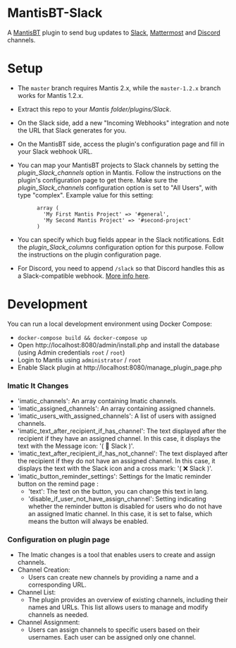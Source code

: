 MantisBT-Slack
==============

A [MantisBT](http://www.mantisbt.org/) plugin to send bug updates to [Slack](https://slack.com/), [Mattermost](https://about.mattermost.com/) and [Discord](https://discord.com/) channels.

# Setup
* The `master` branch requires Mantis 2.x, while the `master-1.2.x` branch works for Mantis 1.2.x.
* Extract this repo to your *Mantis folder/plugins/Slack*.
* On the Slack side, add a new "Incoming Webhooks" integration and note the URL that Slack generates for you.
* On the MantisBT side, access the plugin's configuration page and fill in your Slack webhook URL.
* You can map your MantisBT projects to Slack channels by setting the *plugin_Slack_channels* option in Mantis.  Follow the instructions on the plugin's configuration page to get there. Make sure the *plugin_Slack_channels* configuration option is set to "All Users", with type "complex".
    Example value for this setting:

            array (
              'My First Mantis Project' => '#general',
              'My Second Mantis Project' => '#second-project'
            )

* You can specify which bug fields appear in the Slack notifications. Edit the *plugin_Slack_columns* configuration option for this purpose.  Follow the
instructions on the plugin configuration page.

* For Discord, you need to append `/slack` so that Discord handles this as a Slack-compatible webhook. [More info here](https://discord.com/developers/docs/resources/webhook#execute-slackcompatible-webhook).

# Development
You can run a local development environment using Docker Compose:
- `docker-compose build && docker-compose up`
- Open http://localhost:8080/admin/install.php and install the database (using Admin credentials `root` / `root`)
- Login to Mantis using `administrator` / `root`
- Enable Slack plugin at http://localhost:8080/manage_plugin_page.php

### Imatic It Changes

- 'imatic_channels': An array containing Imatic channels.
- 'imatic_assigned_channels': An array containing assigned channels.
- 'imatic_users_with_assigned_channels': A list of users with assigned channels.
- 'imatic_text_after_recipient_if_has_channel': The text displayed after the recipient if they have an assigned channel. In this case, it displays the text with the Message icon: '( &#128172;  Slack )'.
- 'imatic_text_after_recipient_if_has_not_channel': The text displayed after the recipient if they do not have an assigned channel. In this case, it displays the text with the Slack icon and a cross mark: '( &#10060;  Slack )'.
- 'imatic_button_reminder_settings': Settings for the Imatic reminder button on the remind page :
    - 'text': The text on the button, you can change this text in lang.
    - 'disable_if_user_not_have_assign_channel': Setting indicating whether the reminder button is disabled for users who do not have an assigned Imatic channel. In this case, it is set to false, which means the button will always be enabled.

### Configuration on plugin page
- The Imatic changes is a tool that enables users to create and assign channels.
- Channel Creation:
  - Users can create new channels by providing a name and a corresponding URL.
- Channel List:
  - The plugin provides an overview of existing channels, including their names and URLs. This list allows users to manage and modify channels as needed.
- Channel Assignment:
  - Users can assign channels to specific users based on their usernames. Each user can be assigned only one channel.